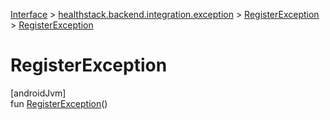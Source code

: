 
[Interface](../../../index.html) > [healthstack.backend.integration.exception](../index.html) > [RegisterException](index.html) > [RegisterException](-register-exception.html)



# RegisterException



[androidJvm]\
fun [RegisterException](-register-exception.html)()




